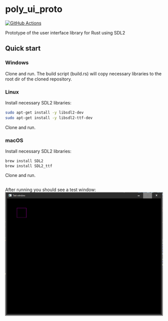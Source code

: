 # poly_ui_proto

[![GitHub Actions](https://github.com/PiotrMoscicki/poly_ui_proto/workflows/CI/badge.svg)](https://github.com/PiotrMoscicki/poly_ui_proto/actions)

Prototype of the user interface library for Rust using SDL2

## Quick start
### Windows
Clone and run. The build script (build.rs) will copy necessary libraries to the root dir of the cloned repository.

### Linux
Install necessary SDL2 libraries:
```sh
sudo apt-get install -y libsdl2-dev
sudo apt-get install -y libsdl2-ttf-dev
```
Clone and run.

### macOS
Install necessary SDL2 libraries:
```terminal
brew install SDL2
brew install SDL2_ttf
```
Clone and run.

##
After running you should see a test window:
![Image](/media/README/example_run.bmp "icon")
